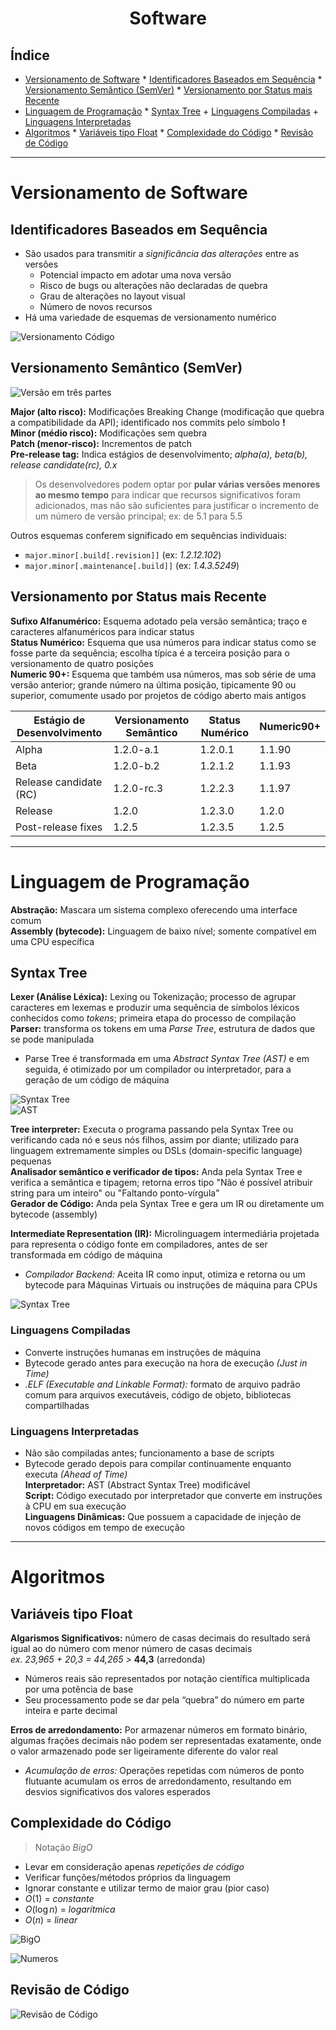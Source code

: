 

<h1 align="center"> Software </h1>

## Índice

- [Versionamento de Software](#versionamento-de-software)
		  * [Identificadores Baseados em Sequência](#identificadores-baseados-em-sequ-ncia)
		  * [Versionamento Semântico (SemVer)](#versionamento-sem-ntico-semver)
		  * [Versionamento por Status mais Recente](#versionamento-por-status-mais-recente)
- [Linguagem de Programação](#linguagem-de-programa-o)
		  * [Syntax Tree](#syntax-tree)
		    + [Linguagens Compiladas](#linguagens-compiladas)
		    + [Linguagens Interpretadas](#linguagens-interpretadas)
- [Algoritmos](#algoritmos)
		  * [Variáveis tipo Float](#vari-veis-tipo-float)
		  * [Complexidade do Código](#complexidade-do-c-digo)
		  * [Revisão de Código](#revis-o-de-c-digo)

---

# Versionamento de Software

## Identificadores Baseados em Sequência

- São usados para transmitir a *significância das alterações* entre as versões
    - Potencial impacto em adotar uma nova versão
    - Risco de bugs ou alterações não declaradas de quebra
    - Grau de alterações no layout visual
    - Número de novos recursos
- Há uma variedade de esquemas de versionamento numérico

![Versionamento Código](Imagens/Versionamento-Codigo.png)  

## Versionamento Semântico (SemVer)

![Versão em três partes](Imagens/Major-Minor-Patch.png)  

**Major (alto risco):** Modificações Breaking Change (modificação que quebra a compatibilidade da API); identificado nos commits pelo símbolo **!**  
**Minor (médio risco):** Modificações sem quebra  
**Patch (menor-risco):** Incrementos de patch  
**Pre-release tag:** Indica estágios de desenvolvimento; *alpha(a), beta(b), release candidate(rc), 0.x*

> Os desenvolvedores podem optar por **pular várias versões menores ao mesmo tempo** para indicar que recursos significativos foram adicionados, mas não são suficientes para justificar o incremento de um número de versão principal; ex: de 5.1 para 5.5

Outros esquemas conferem significado em sequências individuais:  
- `major.minor[.build[.revision]]`  (ex: *1.2.12.102*) 
- `major.minor[.maintenance[.build]]`  (ex: *1.4.3.5249*)

## Versionamento por Status mais Recente

**Sufixo Alfanumérico:** Esquema adotado pela versão semântica; traço e caracteres alfanuméricos para indicar status  
**Status Numérico:** Esquema que usa números para indicar status como se fosse parte da sequência; escolha típica é a terceira posição para o versionamento de quatro posições  
**Numeric 90+:** Esquema que também usa números, mas sob série de uma versão anterior; grande número na última posição, tipicamente 90 ou superior, comumente usado por projetos de código aberto mais antigos

| Estágio de Desenvolvimento 	| Versionamento Semântico 	| Status Numérico 	| Numeric90+ |
| --- 		  	     	        | --- 				        | --- 		 	    | --- 	     |
| Alpha 			            | 1.2.0-a.1 			    | 1.2.0.1 		    | 1.1.90 	 |
| Beta 				            | 1.2.0-b.2 			    | 1.2.1.2 		    | 1.1.93 	 |
| Release candidate (RC) 	    | 1.2.0-rc.3 			    | 1.2.2.3 		    | 1.1.97 	 |
| Release 			            | 1.2.0 	    		    | 1.2.3.0 		    | 1.2.0 	 |
| Post-release fixes 		    | 1.2.5 		        	| 1.2.3.5 		    | 1.2.5 	 |

---

# Linguagem de Programação


**Abstração:** Mascara um sistema complexo oferecendo uma interface comum  
**Assembly (bytecode):** Linguagem de baixo nível; somente compatível em uma CPU específica  
## Syntax Tree

**Lexer (Análise Léxica):** Lexing ou Tokenização; processo de agrupar caracteres em lexemas e produzir uma sequência de símbolos léxicos conhecidos como *tokens*; primeira etapa do processo de compilação  
**Parser:** transforma os tokens em uma *Parse Tree*, estrutura de dados que se pode manipulada  
- Parse Tree é transformada em uma *Abstract Syntax Tree (AST)* e em seguida, é otimizado por um compilador ou interpretador, para a geração de um código de máquina

![Syntax Tree](Imagens/Syntax-Tree.png)  
![AST](Imagens/Parse-Tree.png)  

**Tree interpreter:** Executa o programa passando pela Syntax Tree ou verificando cada nó e seus nós filhos, assim por diante; utilizado para linguagem extremamente simples ou DSLs (domain-specific language) pequenas  
**Analisador semântico e verificador de tipos:** Anda pela Syntax Tree e verifica a semântica e tipagem; retorna erros tipo "Não é possível atribuir string para um inteiro" ou "Faltando ponto-vírgula"  
**Gerador de Código:** Anda pela Syntax Tree e gera um IR ou diretamente um bytecode (assembly)  

**Intermediate Representation (IR):** Microlinguagem intermediária projetada para representa o código fonte em compiladores, antes de ser transformada em código de máquina  
- *Compilador Backend:* Aceita IR como input, otimiza e retorna ou um bytecode para Máquinas Virtuais ou instruções de máquina para CPUs  

![Syntax Tree](Imagens/Syntax-Tree2.png)  

### Linguagens Compiladas

- Converte instruções humanas em instruções de máquina  
- Bytecode gerado antes para execução na hora de execução *(Just in Time)*  
- *.ELF (Executable and Linkable Format):* formato de arquivo padrão comum para arquivos executáveis, código de objeto, bibliotecas compartilhadas  

### Linguagens Interpretadas

- Não são compiladas antes; funcionamento a base de scripts  
- Bytecode gerado depois para compilar continuamente enquanto executa *(Ahead of Time)*  
**Interpretador:** AST (Abstract Syntax Tree) modificável  
**Script:** Código executado por interpretador que converte em instruções à CPU em sua execução  
**Linguagens Dinâmicas:** Que possuem a capacidade de injeção de novos códigos em tempo de execução   


---

# Algoritmos  

## Variáveis tipo Float

**Algarismos Significativos:** número de casas decimais do resultado será igual ao do número com menor número de casas decimais  
*ex. 23,965 + 20,3 = 44,265 >* **44,3** (arredonda)  
- Números reais são representados por notação científica multiplicada por uma potência de base
- Seu processamento pode se dar pela “quebra” do número em parte inteira e parte decimal
	
**Erros de arredondamento:** Por armazenar números em formato binário, algumas frações decimais não podem ser representadas exatamente, onde o valor armazenado pode ser ligeiramente diferente do valor real
- *Acumulação de erros:* Operações repetidas com números de ponto flutuante acumulam os erros de arredondamento, resultando em desvios significativos dos valores esperados

## Complexidade do Código

> Notação $Big O$  

- Levar em consideração apenas *repetições de código*
- Verificar funções/métodos próprios da linguagem
- Ignorar constante e utilizar termo de maior grau (pior caso)
- $O(1)$ = *constante*
- $O(\log n)$ = *logarítmica*
- $O(n)$ = *linear*

![BigO](Imagens/BIgO.png)  

![Numeros](Imagens/Tabela-Numeros.png)  

## Revisão de Código


![Revisão de Código](Imagens/Code-Review-Pyramid.png)

